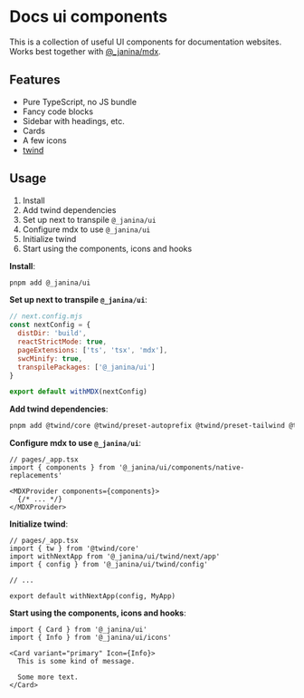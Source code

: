 # Docs ui components

This is a collection of useful UI components for documentation websites.
Works best together with [@_janina/mdx](../mdx).

## Features

- Pure TypeScript, no JS bundle
- Fancy code blocks
- Sidebar with headings, etc.
- Cards
- A few icons
- [twind](https://twind.style)

## Usage

1. Install
2. Add twind dependencies
3. Set up next to transpile `@_janina/ui`
4. Configure mdx to use `@_janina/ui`
5. Initialize twind
6. Start using the components, icons and hooks


**Install**:

```bash
pnpm add @_janina/ui
```

**Set up next to transpile `@_janina/ui`**:

```js
// next.config.mjs
const nextConfig = {
  distDir: 'build',
  reactStrictMode: true,
  pageExtensions: ['ts', 'tsx', 'mdx'],
  swcMinify: true,
  transpilePackages: ['@_janina/ui']
}

export default withMDX(nextConfig)
```

**Add twind dependencies**:

```bash
pnpm add @twind/core @twind/preset-autoprefix @twind/preset-tailwind @twind/preset-tailwind-forms @twind/preset-typography
```


**Configure mdx to use `@_janina/ui`**:

```tsx
// pages/_app.tsx
import { components } from '@_janina/ui/components/native-replacements'

<MDXProvider components={components}>
  {/* ... */}
</MDXProvider>
```

**Initialize twind**:

```tsx
// pages/_app.tsx
import { tw } from '@twind/core'
import withNextApp from '@_janina/ui/twind/next/app'
import { config } from '@_janina/ui/twind/config'

// ...

export default withNextApp(config, MyApp)
```

**Start using the components, icons and hooks**:

```tsx
import { Card } from '@_janina/ui'
import { Info } from '@_janina/ui/icons'

<Card variant="primary" Icon={Info}>
  This is some kind of message.

  Some more text.
</Card>
```
